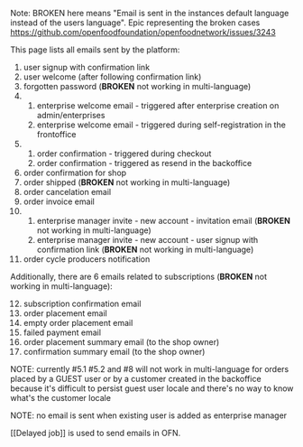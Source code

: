 Note: BROKEN here means "Email is sent in the instances default language instead of the users language". Epic representing the broken cases https://github.com/openfoodfoundation/openfoodnetwork/issues/3243

This page lists all emails sent by the platform:
1. user signup with confirmation link
2. user welcome (after following confirmation link)
3. forgotten password (**BROKEN** not working in multi-language)
4. 1. enterprise welcome email - triggered after enterprise creation on admin/enterprises
   2. enterprise welcome email - triggered during self-registration in the frontoffice
5. 1. order confirmation - triggered during checkout
   2. order confirmation - triggered as resend in the backoffice
6. order confirmation for shop
7. order shipped (**BROKEN** not working in multi-language)
8. order cancelation email
9. order invoice email
10. 1. enterprise manager invite - new account - invitation email (**BROKEN** not working in multi-language)
    2. enterprise manager invite - new account - user signup with confirmation link (**BROKEN** not working in multi-language)
11. order cycle producers notification

Additionally, there are 6 emails related to subscriptions (**BROKEN** not working in multi-language):

12. subscription confirmation email
13. order placement email
14. empty order placement email
15. failed payment email
16. order placement summary email (to the shop owner)
17. confirmation summary email (to the shop owner)


NOTE: currently #5.1 #5.2 and #8 will not work in multi-language for orders placed by a GUEST user or by a customer created in the backoffice because it's difficult to persist guest user locale and there's no way to know what's the customer locale

NOTE: no email is sent when existing user is added as enterprise manager

[[Delayed job]] is used to send emails in OFN.